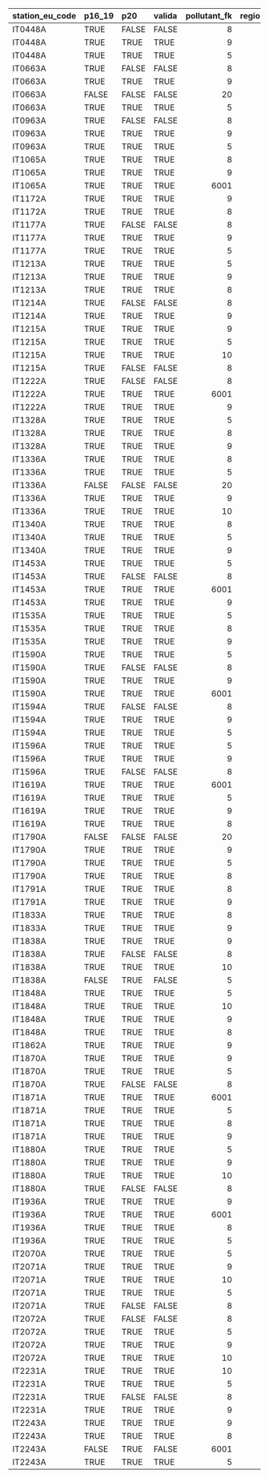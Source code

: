 

|station_eu_code |p16_19 |p20   |valida | pollutant_fk| region_id|regione |provincia |
|:---------------|:------|:-----|:------|------------:|---------:|:-------|:---------|
|IT0448A         |TRUE   |FALSE |FALSE  |            8|         5|VENETO  |Venezia   |
|IT0448A         |TRUE   |TRUE  |TRUE   |            9|         5|VENETO  |Venezia   |
|IT0448A         |TRUE   |TRUE  |TRUE   |            5|         5|VENETO  |Venezia   |
|IT0663A         |TRUE   |FALSE |FALSE  |            8|         5|VENETO  |Vicenza   |
|IT0663A         |TRUE   |TRUE  |TRUE   |            9|         5|VENETO  |Vicenza   |
|IT0663A         |FALSE  |FALSE |FALSE  |           20|         5|VENETO  |Vicenza   |
|IT0663A         |TRUE   |TRUE  |TRUE   |            5|         5|VENETO  |Vicenza   |
|IT0963A         |TRUE   |FALSE |FALSE  |            8|         5|VENETO  |Venezia   |
|IT0963A         |TRUE   |TRUE  |TRUE   |            9|         5|VENETO  |Venezia   |
|IT0963A         |TRUE   |TRUE  |TRUE   |            5|         5|VENETO  |Venezia   |
|IT1065A         |TRUE   |TRUE  |TRUE   |            8|         5|VENETO  |Vicenza   |
|IT1065A         |TRUE   |TRUE  |TRUE   |            9|         5|VENETO  |Vicenza   |
|IT1065A         |TRUE   |TRUE  |TRUE   |         6001|         5|VENETO  |Vicenza   |
|IT1172A         |TRUE   |TRUE  |TRUE   |            9|         5|VENETO  |Vicenza   |
|IT1172A         |TRUE   |TRUE  |TRUE   |            8|         5|VENETO  |Vicenza   |
|IT1177A         |TRUE   |FALSE |FALSE  |            8|         5|VENETO  |Vicenza   |
|IT1177A         |TRUE   |TRUE  |TRUE   |            9|         5|VENETO  |Vicenza   |
|IT1177A         |TRUE   |TRUE  |TRUE   |            5|         5|VENETO  |Vicenza   |
|IT1213A         |TRUE   |TRUE  |TRUE   |            5|         5|VENETO  |Rovigo    |
|IT1213A         |TRUE   |TRUE  |TRUE   |            9|         5|VENETO  |Rovigo    |
|IT1213A         |TRUE   |TRUE  |TRUE   |            8|         5|VENETO  |Rovigo    |
|IT1214A         |TRUE   |FALSE |FALSE  |            8|         5|VENETO  |Rovigo    |
|IT1214A         |TRUE   |TRUE  |TRUE   |            9|         5|VENETO  |Rovigo    |
|IT1215A         |TRUE   |TRUE  |TRUE   |            9|         5|VENETO  |Rovigo    |
|IT1215A         |TRUE   |TRUE  |TRUE   |            5|         5|VENETO  |Rovigo    |
|IT1215A         |TRUE   |TRUE  |TRUE   |           10|         5|VENETO  |Rovigo    |
|IT1215A         |TRUE   |FALSE |FALSE  |            8|         5|VENETO  |Rovigo    |
|IT1222A         |TRUE   |FALSE |FALSE  |            8|         5|VENETO  |Venezia   |
|IT1222A         |TRUE   |TRUE  |TRUE   |         6001|         5|VENETO  |Venezia   |
|IT1222A         |TRUE   |TRUE  |TRUE   |            9|         5|VENETO  |Venezia   |
|IT1328A         |TRUE   |TRUE  |TRUE   |            5|         5|VENETO  |Treviso   |
|IT1328A         |TRUE   |TRUE  |TRUE   |            8|         5|VENETO  |Treviso   |
|IT1328A         |TRUE   |TRUE  |TRUE   |            9|         5|VENETO  |Treviso   |
|IT1336A         |TRUE   |TRUE  |TRUE   |            8|         5|VENETO  |Verona    |
|IT1336A         |TRUE   |TRUE  |TRUE   |            5|         5|VENETO  |Verona    |
|IT1336A         |FALSE  |FALSE |FALSE  |           20|         5|VENETO  |Verona    |
|IT1336A         |TRUE   |TRUE  |TRUE   |            9|         5|VENETO  |Verona    |
|IT1336A         |TRUE   |TRUE  |TRUE   |           10|         5|VENETO  |Verona    |
|IT1340A         |TRUE   |TRUE  |TRUE   |            8|         5|VENETO  |Verona    |
|IT1340A         |TRUE   |TRUE  |TRUE   |            5|         5|VENETO  |Verona    |
|IT1340A         |TRUE   |TRUE  |TRUE   |            9|         5|VENETO  |Verona    |
|IT1453A         |TRUE   |TRUE  |TRUE   |            5|         5|VENETO  |Padova    |
|IT1453A         |TRUE   |FALSE |FALSE  |            8|         5|VENETO  |Padova    |
|IT1453A         |TRUE   |TRUE  |TRUE   |         6001|         5|VENETO  |Padova    |
|IT1453A         |TRUE   |TRUE  |TRUE   |            9|         5|VENETO  |Padova    |
|IT1535A         |TRUE   |TRUE  |TRUE   |            5|         5|VENETO  |Verona    |
|IT1535A         |TRUE   |TRUE  |TRUE   |            8|         5|VENETO  |Verona    |
|IT1535A         |TRUE   |TRUE  |TRUE   |            9|         5|VENETO  |Verona    |
|IT1590A         |TRUE   |TRUE  |TRUE   |            5|         5|VENETO  |Treviso   |
|IT1590A         |TRUE   |FALSE |FALSE  |            8|         5|VENETO  |Treviso   |
|IT1590A         |TRUE   |TRUE  |TRUE   |            9|         5|VENETO  |Treviso   |
|IT1590A         |TRUE   |TRUE  |TRUE   |         6001|         5|VENETO  |Treviso   |
|IT1594A         |TRUE   |FALSE |FALSE  |            8|         5|VENETO  |Belluno   |
|IT1594A         |TRUE   |TRUE  |TRUE   |            9|         5|VENETO  |Belluno   |
|IT1594A         |TRUE   |TRUE  |TRUE   |            5|         5|VENETO  |Belluno   |
|IT1596A         |TRUE   |TRUE  |TRUE   |            5|         5|VENETO  |Treviso   |
|IT1596A         |TRUE   |TRUE  |TRUE   |            9|         5|VENETO  |Treviso   |
|IT1596A         |TRUE   |FALSE |FALSE  |            8|         5|VENETO  |Treviso   |
|IT1619A         |TRUE   |TRUE  |TRUE   |         6001|         5|VENETO  |Belluno   |
|IT1619A         |TRUE   |TRUE  |TRUE   |            5|         5|VENETO  |Belluno   |
|IT1619A         |TRUE   |TRUE  |TRUE   |            9|         5|VENETO  |Belluno   |
|IT1619A         |TRUE   |TRUE  |TRUE   |            8|         5|VENETO  |Belluno   |
|IT1790A         |FALSE  |FALSE |FALSE  |           20|         5|VENETO  |Belluno   |
|IT1790A         |TRUE   |TRUE  |TRUE   |            9|         5|VENETO  |Belluno   |
|IT1790A         |TRUE   |TRUE  |TRUE   |            5|         5|VENETO  |Belluno   |
|IT1790A         |TRUE   |TRUE  |TRUE   |            8|         5|VENETO  |Belluno   |
|IT1791A         |TRUE   |TRUE  |TRUE   |            8|         5|VENETO  |Vicenza   |
|IT1791A         |TRUE   |TRUE  |TRUE   |            9|         5|VENETO  |Vicenza   |
|IT1833A         |TRUE   |TRUE  |TRUE   |            8|         5|VENETO  |Vicenza   |
|IT1833A         |TRUE   |TRUE  |TRUE   |            9|         5|VENETO  |Vicenza   |
|IT1838A         |TRUE   |TRUE  |TRUE   |            9|         5|VENETO  |Vicenza   |
|IT1838A         |TRUE   |FALSE |FALSE  |            8|         5|VENETO  |Vicenza   |
|IT1838A         |TRUE   |TRUE  |TRUE   |           10|         5|VENETO  |Vicenza   |
|IT1838A         |FALSE  |TRUE  |FALSE  |            5|         5|VENETO  |Vicenza   |
|IT1848A         |TRUE   |TRUE  |TRUE   |            5|         5|VENETO  |Verona    |
|IT1848A         |TRUE   |TRUE  |TRUE   |           10|         5|VENETO  |Verona    |
|IT1848A         |TRUE   |TRUE  |TRUE   |            9|         5|VENETO  |Verona    |
|IT1848A         |TRUE   |TRUE  |TRUE   |            8|         5|VENETO  |Verona    |
|IT1862A         |TRUE   |TRUE  |TRUE   |            9|         5|VENETO  |Venezia   |
|IT1870A         |TRUE   |TRUE  |TRUE   |            9|         5|VENETO  |Padova    |
|IT1870A         |TRUE   |TRUE  |TRUE   |            5|         5|VENETO  |Padova    |
|IT1870A         |TRUE   |FALSE |FALSE  |            8|         5|VENETO  |Padova    |
|IT1871A         |TRUE   |TRUE  |TRUE   |         6001|         5|VENETO  |Padova    |
|IT1871A         |TRUE   |TRUE  |TRUE   |            5|         5|VENETO  |Padova    |
|IT1871A         |TRUE   |TRUE  |TRUE   |            8|         5|VENETO  |Padova    |
|IT1871A         |TRUE   |TRUE  |TRUE   |            9|         5|VENETO  |Padova    |
|IT1880A         |TRUE   |TRUE  |TRUE   |            5|         5|VENETO  |Padova    |
|IT1880A         |TRUE   |TRUE  |TRUE   |            9|         5|VENETO  |Padova    |
|IT1880A         |TRUE   |TRUE  |TRUE   |           10|         5|VENETO  |Padova    |
|IT1880A         |TRUE   |FALSE |FALSE  |            8|         5|VENETO  |Padova    |
|IT1936A         |TRUE   |TRUE  |TRUE   |            9|         5|VENETO  |Venezia   |
|IT1936A         |TRUE   |TRUE  |TRUE   |         6001|         5|VENETO  |Venezia   |
|IT1936A         |TRUE   |TRUE  |TRUE   |            8|         5|VENETO  |Venezia   |
|IT1936A         |TRUE   |TRUE  |TRUE   |            5|         5|VENETO  |Venezia   |
|IT2070A         |TRUE   |TRUE  |TRUE   |            5|         5|VENETO  |Padova    |
|IT2071A         |TRUE   |TRUE  |TRUE   |            9|         5|VENETO  |Padova    |
|IT2071A         |TRUE   |TRUE  |TRUE   |           10|         5|VENETO  |Padova    |
|IT2071A         |TRUE   |TRUE  |TRUE   |            5|         5|VENETO  |Padova    |
|IT2071A         |TRUE   |FALSE |FALSE  |            8|         5|VENETO  |Padova    |
|IT2072A         |TRUE   |FALSE |FALSE  |            8|         5|VENETO  |Rovigo    |
|IT2072A         |TRUE   |TRUE  |TRUE   |            5|         5|VENETO  |Rovigo    |
|IT2072A         |TRUE   |TRUE  |TRUE   |            9|         5|VENETO  |Rovigo    |
|IT2072A         |TRUE   |TRUE  |TRUE   |           10|         5|VENETO  |Rovigo    |
|IT2231A         |TRUE   |TRUE  |TRUE   |           10|         5|VENETO  |Treviso   |
|IT2231A         |TRUE   |TRUE  |TRUE   |            5|         5|VENETO  |Treviso   |
|IT2231A         |TRUE   |FALSE |FALSE  |            8|         5|VENETO  |Treviso   |
|IT2231A         |TRUE   |TRUE  |TRUE   |            9|         5|VENETO  |Treviso   |
|IT2243A         |TRUE   |TRUE  |TRUE   |            9|         5|VENETO  |Verona    |
|IT2243A         |TRUE   |TRUE  |TRUE   |            8|         5|VENETO  |Verona    |
|IT2243A         |FALSE  |TRUE  |FALSE  |         6001|         5|VENETO  |Verona    |
|IT2243A         |TRUE   |TRUE  |TRUE   |            5|         5|VENETO  |Verona    |
